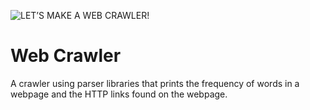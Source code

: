 ![LET’S MAKE A WEB CRAWLER!](https://github.com/amjpg/crawler/assets/155785605/d57f432d-b5ce-4654-b56b-744add91d7ae)

# Web Crawler
A crawler using parser libraries that prints the frequency of words in a webpage and the HTTP links found on the webpage.
